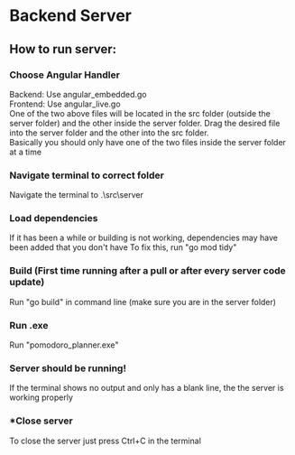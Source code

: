 # Backend Server
## How to run server:
### Choose Angular Handler 
Backend: Use angular_embedded.go <br>
Frontend: Use angular_live.go <br>
One of the two above files will be located in the src folder (outside the server folder) and the other inside the server folder. Drag the desired file into the server folder and the other into the src folder.  <br>
Basically you should only have one of the two files inside the server folder at a time <br>

### Navigate terminal to correct folder
Navigate the terminal to .\src\server <br>

### Load dependencies
If it has been a while or building is not working, dependencies may have been added that you don't have
To fix this, run "go mod tidy"

### Build (First time running after a pull or after every server code update)
Run "go build" in command line (make sure you are in the server folder) <br>

### Run .exe
Run "pomodoro_planner.exe" <br>

### Server should be running!
If the terminal shows no output and only has a blank line, the the server is working properly

### *Close server
To close the server just press Ctrl+C in the terminal

